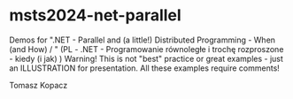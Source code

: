 # msts2024-net-parallel
Demos for ".NET - Parallel and (a little!) Distributed Programming - When (and How) / " (PL - .NET - Programowanie równoległe i trochę rozproszone - kiedy (i jak) ) 
Warning! This is not "best" practice or great examples - just an ILLUSTRATION for presentation.
All these examples require comments!

Tomasz Kopacz
